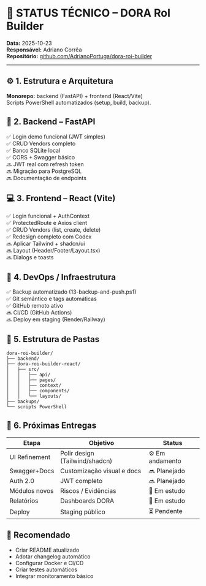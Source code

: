 # 🧭 STATUS TÉCNICO – DORA RoI Builder
**Data:** 2025-10-23  
**Responsável:** Adriano Corrêa  
**Repositório:** [github.com/AdrianoPortuga/dora-roi-builder](https://github.com/AdrianoPortuga/dora-roi-builder)

---
## ⚙️ 1. Estrutura e Arquitetura
**Monorepo:** backend (FastAPI) + frontend (React/Vite)  
Scripts PowerShell automatizados (setup, build, backup).

## 🧩 2. Backend – FastAPI
✅ Login demo funcional (JWT simples)  
✅ CRUD Vendors completo  
✅ Banco SQLite local  
✅ CORS + Swagger básico  
🔜 JWT real com refresh token  
🔜 Migração para PostgreSQL  
🔜 Documentação de endpoints

## 💻 3. Frontend – React (Vite)
✅ Login funcional + AuthContext  
✅ ProtectedRoute e Axios client  
✅ CRUD Vendors (list, create, delete)  
✅ Redesign completo com Codex  
🔜 Aplicar Tailwind + shadcn/ui  
🔜 Layout (Header/Footer/Layout.tsx)  
🔜 Dialogs e toasts

## 🧰 4. DevOps / Infraestrutura
✅ Backup automatizado (13-backup-and-push.ps1)  
✅ Git semântico e tags automáticas  
✅ GitHub remoto ativo  
🔜 CI/CD (GitHub Actions)  
🔜 Deploy em staging (Render/Railway)

## 🧾 5. Estrutura de Pastas
```
dora-roi-builder/
├── backend/
├── dora-roi-builder-react/
│   ├── src/
│   │   ├── api/
│   │   ├── pages/
│   │   ├── context/
│   │   ├── components/
│   │   └── layouts/
├── backups/
└── scripts PowerShell
```

## 🚀 6. Próximas Entregas
| Etapa | Objetivo | Status |
|-------|-----------|--------|
| UI Refinement | Polir design (Tailwind/shadcn) | ⚙️ Em andamento |
| Swagger+Docs | Customização visual e docs | 🔜 Planejado |
| Auth 2.0 | JWT completo | 🔜 Planejado |
| Módulos novos | Riscos / Evidências | 🧭 Em estudo |
| Relatórios | Dashboards DORA | 🧭 Em estudo |
| Deploy | Staging público | ⏳ Pendente |

## 📘 Recomendado
- Criar README atualizado  
- Adotar changelog automático  
- Configurar Docker e CI/CD  
- Criar testes automáticos  
- Integrar monitoramento básico
